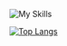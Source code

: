 ![My Skills](https://skillicons.dev/icons?i=java,spring,docker,git,react,ts,idea,py,gradle,maven)

[![Top Langs](https://github-readme-stats.vercel.app/api/top-langs/?username=jenspapenhagen&hide=smali,html,css,javascript&layout=compact)](https://github.com/anuraghazra/github-readme-stats)

